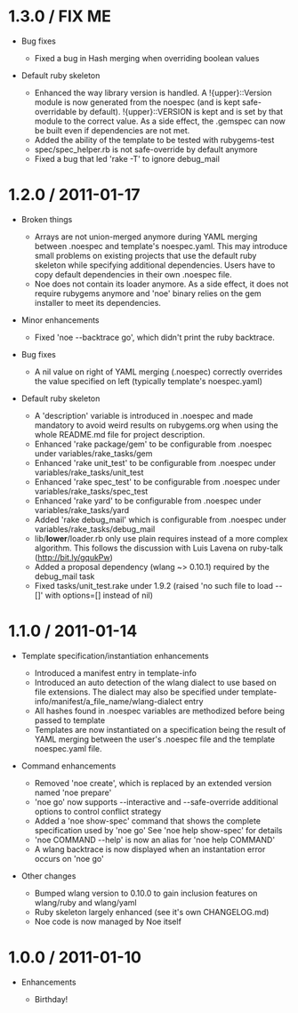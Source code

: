 # 1.3.0 / FIX ME

* Bug fixes

  * Fixed a bug in Hash merging when overriding boolean values
  
* Default ruby skeleton

  * Enhanced the way library version is handled. A !{upper}::Version module is now generated from
    the noespec (and is kept safe-overridable by default). !{upper}::VERSION is kept and is set by 
    that module to the correct value. As a side effect, the .gemspec can now be built even if 
    dependencies are not met.
  * Added the ability of the template to be tested with rubygems-test
  * spec/spec_helper.rb is not safe-override by default anymore
  * Fixed a bug that led 'rake -T' to ignore debug_mail

# 1.2.0 / 2011-01-17

* Broken things

  * Arrays are not union-merged anymore during YAML merging between .noespec and template's noespec.yaml. 
    This may introduce small problems on existing projects that use the default ruby skeleton while 
    specifying additional dependencies. Users have to copy default dependencies in their own .noespec 
    file.
  * Noe does not contain its loader anymore. As a side effect, it does not require rubygems anymore
    and 'noe' binary relies on the gem installer to meet its dependencies.

* Minor enhancements

  * Fixed 'noe --backtrace go', which didn't print the ruby backtrace.

* Bug fixes

  * A nil value on right of YAML merging (.noespec) correctly overrides the value specified on left
    (typically template's noespec.yaml)

* Default ruby skeleton

  * A 'description' variable is introduced in .noespec and made mandatory to avoid weird results 
    on rubygems.org when using the whole README.md file for project description.
  * Enhanced 'rake package/gem' to be configurable from .noespec under variables/rake_tasks/gem
  * Enhanced 'rake unit_test' to be configurable from .noespec under variables/rake_tasks/unit_test
  * Enhanced 'rake spec_test' to be configurable from .noespec under variables/rake_tasks/spec_test
  * Enhanced 'rake yard' to be configurable from .noespec under variables/rake_tasks/yard
  * Added 'rake debug_mail' which is configurable from .noespec under variables/rake_tasks/debug_mail
  * lib/__lower__/loader.rb only use plain requires instead of a more complex algorithm. This follows
    the discussion with Luis Lavena on ruby-talk (http://bit.ly/gqukPw)
  * Added a proposal dependency (wlang ~> 0.10.1) required by the debug_mail task
  * Fixed tasks/unit_test.rake under 1.9.2 (raised 'no such file to load -- []' with options=[] instead 
    of nil)

# 1.1.0 / 2011-01-14

* Template specification/instantiation enhancements

  * Introduced a manifest entry in template-info 
  * Introduced an auto detection of the wlang dialect to use based on file extensions. 
    The dialect may also be specified under template-info/manifest/a_file_name/wlang-dialect 
    entry
  * All hashes found in .noespec variables are methodized before being passed to template
  * Templates are now instantiated on a specification being the result of YAML merging 
    between the user's .noespec file and the template noespec.yaml file.

* Command enhancements

  * Removed 'noe create', which is replaced by an extended version named 'noe prepare'
  * 'noe go' now supports --interactive and --safe-override additional options to control conflict strategy
  * Added a 'noe show-spec' command that shows the complete specification used by 'noe go'
    See 'noe help show-spec' for details
  * 'noe COMMAND --help' is now an alias for 'noe help COMMAND'  
  * A wlang backtrace is now displayed when an instantation error occurs on 'noe go'

* Other changes

  * Bumped wlang version to 0.10.0 to gain inclusion features on wlang/ruby and wlang/yaml
  * Ruby skeleton largely enhanced (see it's own CHANGELOG.md)
  * Noe code is now managed by Noe itself

# 1.0.0 / 2011-01-10

* Enhancements

  * Birthday!
